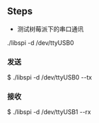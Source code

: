 ## Steps
- 测试树莓派下的串口通讯

./libspi -d /dev/ttyUSB0
### 发送
$ ./libspi -d /dev/ttyUSB0 --tx

### 接收
$ ./libspi -d /dev/ttyUSB1 --rx



